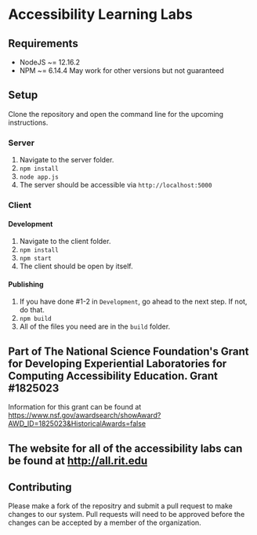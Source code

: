 # Accessibility Learning Labs

## Requirements

- NodeJS ~= 12.16.2
- NPM ~= 6.14.4
May work for other versions but not guaranteed

## Setup
Clone the repository and open the command line for the upcoming instructions.

### Server
1. Navigate to the server folder.
2. `npm install`
3. `node app.js`
4. The server should be accessible via `http://localhost:5000`

### Client

#### Development
1. Navigate to the client folder.
2. `npm install`
3. `npm start`
4. The client should be open by itself.

#### Publishing
1. If you have done #1-2 in `Development`, go ahead to the next step. If not, do that.
2. `npm build`
3. All of the files you need are in the `build` folder.

## Part of The National Science Foundation's Grant for Developing Experiential Laboratories for Computing Accessibility Education. Grant #1825023
Information for this grant can be found at https://www.nsf.gov/awardsearch/showAward?AWD_ID=1825023&HistoricalAwards=false
## The website for all of the accessibility labs can be found at http://all.rit.edu 

## Contributing
Please make a fork of the repositry and submit a pull request to make changes to our system. Pull requests will need to be approved before the changes can be accepted by a member of the organization.
